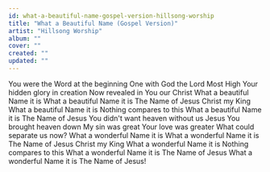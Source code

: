```yaml
---
id: what-a-beautiful-name-gospel-version-hillsong-worship
title: "What a Beautiful Name (Gospel Version)"
artist: "Hillsong Worship"
album: ""
cover: ""
created: ""
updated: ""
---
```


You were the Word at the beginning
One with God the Lord Most High
Your hidden glory in creation
Now revealed in You our Christ
What a beautiful Name it is
What a beautiful Name it is
The Name of Jesus Christ my King
What a beautiful Name it is
Nothing compares to this
What a beautiful Name it is
The Name of Jesus
You didn't want heaven without us
Jesus You brought heaven down
My sin was great Your love was greater
What could separate us now?
What a wonderful Name it is
What a wonderful Name it is
The Name of Jesus Christ my King
What a wonderful Name it is
Nothing compares to this
What a wonderful Name it is
The Name of Jesus
What a wonderful Name it is
The Name of Jesus!